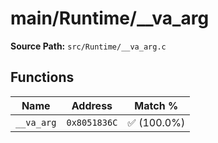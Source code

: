 # main/Runtime/__va_arg

**Source Path:** `src/Runtime/__va_arg.c`

## Functions

| Name | Address | Match % |
|------|---------|---------|
| `__va_arg` | `0x8051836C` | :white_check_mark: (100.0%) |